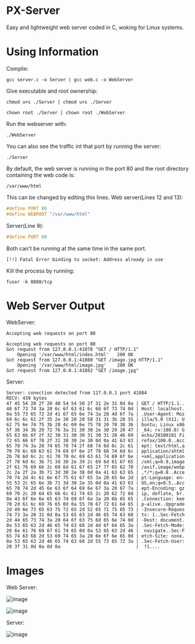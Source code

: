 # PX-Server
Easy and lightweight web server coded in C, woking for Linux systems.

# Using Information

Complie:
```
gcc server.c -o Server | gcc web.c -o WebServer
```
Give executable and root ownership:
```
chmod u+s ./Server | chmod u+s ./Server

chown root ./Server | chown root ./WebServer
```
Run the webserver with:
```
./WebServer
```
You can also see the traffic int that port by running the server:
```
./Server
```

By default, the web server is running in the port 80 and the root directory containing the web code is:
```
/var/www/html
```

This can be changed by editing this lines.
Web server(Lines 12 and 13):
```c
#define PORT 80   
#define WEBROOT "/var/www/html" 
```

Server(Line 9):
```c
#define PORT 80 
```

Both can't be running at the same time in the same port.
```
[!!] Fatal Error binding to socket: Address already in use
```

Kill the process by running:
```
fuser -k 8080/tcp
```

# Web Server Output

WebServer:
```
Accepting web requests on port 80

Accepting web requests on port 80
Got request from 127.0.0.1:41078 "GET / HTTP/1.1"
	Opening '/var/www/html/index.html'	 200 OK
Got request from 127.0.0.1:41080 "GET /image.jpg HTTP/1.1"
	Opening '/var/www/html/image.jpg'	 200 OK
Got request from 127.0.0.1:41082 "GET /image.jpg"
```

Server:

```
Server: conection detected from 127.0.0.1 port 41084
RECV: 439 bytes
47 45 54 20 2f 20 48 54 54 50 2f 31 2e 31 0d 0a | GET / HTTP/1.1..
48 6f 73 74 3a 20 6c 6f 63 61 6c 68 6f 73 74 0d | Host: localhost.
0a 55 73 65 72 2d 41 67 65 6e 74 3a 20 4d 6f 7a | .User-Agent: Moz
69 6c 6c 61 2f 35 2e 30 20 28 58 31 31 3b 20 55 | illa/5.0 (X11; U
62 75 6e 74 75 3b 20 4c 69 6e 75 78 20 78 38 36 | buntu; Linux x86
5f 36 34 3b 20 72 76 3a 31 30 30 2e 30 29 20 47 | _64; rv:100.0) G
65 63 6b 6f 2f 32 30 31 30 30 31 30 31 20 46 69 | ecko/20100101 Fi
72 65 66 6f 78 2f 31 30 30 2e 30 0d 0a 41 63 63 | refox/100.0..Acc
65 70 74 3a 20 74 65 78 74 2f 68 74 6d 6c 2c 61 | ept: text/html,a
70 70 6c 69 63 61 74 69 6f 6e 2f 78 68 74 6d 6c | pplication/xhtml
2b 78 6d 6c 2c 61 70 70 6c 69 63 61 74 69 6f 6e | +xml,application
2f 78 6d 6c 3b 71 3d 30 2e 39 2c 69 6d 61 67 65 | /xml;q=0.9,image
2f 61 76 69 66 2c 69 6d 61 67 65 2f 77 65 62 70 | /avif,image/webp
2c 2a 2f 2a 3b 71 3d 30 2e 38 0d 0a 41 63 63 65 | ,*/*;q=0.8..Acce
70 74 2d 4c 61 6e 67 75 61 67 65 3a 20 65 6e 2d | pt-Language: en-
55 53 2c 65 6e 3b 71 3d 30 2e 35 0d 0a 41 63 63 | US,en;q=0.5..Acc
65 70 74 2d 45 6e 63 6f 64 69 6e 67 3a 20 67 7a | ept-Encoding: gz
69 70 2c 20 64 65 66 6c 61 74 65 2c 20 62 72 0d | ip, deflate, br.
0a 43 6f 6e 6e 65 63 74 69 6f 6e 3a 20 6b 65 65 | .Connection: kee
70 2d 61 6c 69 76 65 0d 0a 55 70 67 72 61 64 65 | p-alive..Upgrade
2d 49 6e 73 65 63 75 72 65 2d 52 65 71 75 65 73 | -Insecure-Reques
74 73 3a 20 31 0d 0a 53 65 63 2d 46 65 74 63 68 | ts: 1..Sec-Fetch
2d 44 65 73 74 3a 20 64 6f 63 75 6d 65 6e 74 0d | -Dest: document.
0a 53 65 63 2d 46 65 74 63 68 2d 4d 6f 64 65 3a | .Sec-Fetch-Mode:
20 6e 61 76 69 67 61 74 65 0d 0a 53 65 63 2d 46 |  navigate..Sec-F
65 74 63 68 2d 53 69 74 65 3a 20 6e 6f 6e 65 0d | etch-Site: none.
0a 53 65 63 2d 46 65 74 63 68 2d 55 73 65 72 3a | .Sec-Fetch-User:
20 3f 31 0d 0a 0d 0a                            |  ?1....
```

# Images

Web Server:

![image](https://user-images.githubusercontent.com/84512017/172027947-0bf85f4a-f60f-4411-9cba-6efbe32a2b54.png)

![image](https://user-images.githubusercontent.com/84512017/172027963-dc56c2a2-b7dc-450b-ad2b-6c3923e10c94.png)

Server:

![image](https://user-images.githubusercontent.com/84512017/172027983-f16f9051-30c0-46fe-bd23-c0c474349d64.png)
